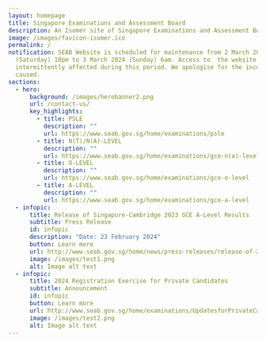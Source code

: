 ```yaml
---
layout: homepage
title: Singapore Examinations and Assessment Board
description: An Isomer site of Singapore Examinations and Assessment Board
image: /images/favicon-isomer.ico
permalink: /
notification: SEAB Website is scheduled for maintenance from 2 March 2024
  (Saturday) 10pm to 3 March 2024 (Sunday) 6am. Access to  the website will be
  intermittently affected during this period. We apologise for the inconvenience
  caused.
sections:
  - hero:
      background: /images/herobanner2.png
      url: /contact-us/
      key_highlights:
        - title: PSLE
          description: ""
          url: https://www.seab.gov.sg/home/examinations/psle
        - title: N(T)/N(A)-LEVEL
          description: ""
          url: https://www.seab.gov.sg/home/examinations/gce-n(a)-level
        - title: O-LEVEL
          description: ""
          url: https://www.seab.gov.sg/home/examinations/gce-o-level
        - title: A-LEVEL
          description: ""
          url: https://www.seab.gov.sg/home/examinations/gce-a-level
  - infopic:
      title: Release of Singapore-Cambridge 2023 GCE A-Level Results
      subtitle: Press Release
      id: infopic
      description: "Date: 23 February 2024"
      button: Learn more
      url: http://www.seab.gov.sg/home/news/press-releases/release-of-2023-singapore-cambridge-gce-a-level-examination-results-on-23-february-2024
      image: /images/test1.png
      alt: Image alt text
  - infopic:
      title: 2024 Registration Exercise for Private Candidates
      subtitle: Announcement
      id: infopic
      button: Learn more
      url: http://www.seab.gov.sg/home/examinations/UpdatesforPrivateCandidates
      image: /images/test2.png
      alt: Image alt text
---
```

